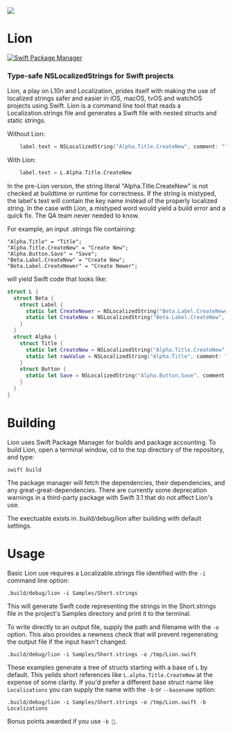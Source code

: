 <img src="http://qmchenry.com/lion.svg"/>

# Lion

<a href="https://swift.org/package-manager">
  <img src="https://img.shields.io/badge/spm-compatible-brightgreen.svg?style=flat" alt="Swift Package Manager" />
</a>

### Type-safe NSLocalizedStrings for Swift projects

Lion, a play on L10n and Localization, prides itself with making the use of localized strings safer and easier in iOS, 
macOS, tvOS and watchOS projects using Swift. Lion is a command line tool that reads a Localization.strings file and
generates a Swift file with nested structs and static strings.

Without Lion:

```swift
    label.text = NSLocalizedString("Alpha.Title.CreateNew", comment: "")
```

With Lion:
```swift
    label.text = L.Alpha.Title.CreateNew
```

In the pre-Lion version, the string literal "Alpha.Title.CreateNew" is not checked at buildtime or runtime for correctness.
If the string is mistyped, the label's text will contain the key name instead of the properly localized string. In the
case with Lion, a mistyped word would yield a build error and a quick fix. The QA team never needed to know.

For example, an input .strings file containing:

```asciidoc
"Alpha.Title" = "Title";
"Alpha.Title.CreateNew" = "Create New";
"Alpha.Button.Save" = "Save";
"Beta.Label.CreateNew" = "Create New";
"Beta.Label.CreateNewer" = "Create Newer";
```

will yield Swift code that looks like:

```swift
struct L {
  struct Beta {
    struct Label {
      static let CreateNewer = NSLocalizedString("Beta.Label.CreateNewer", comment: "")
      static let CreateNew = NSLocalizedString("Beta.Label.CreateNew", comment: "")
    }
  }
  struct Alpha {
    struct Title {
      static let CreateNew = NSLocalizedString("Alpha.Title.CreateNew", comment: "")
      static let rawValue = NSLocalizedString("Alpha.Title", comment: "")
    }
    struct Button {
      static let Save = NSLocalizedString("Alpha.Button.Save", comment: "")
    }
  }
}
```

# Building

Lion uses Swift Package Manager for builds and package accounting. To build Lion, open a terminal window, cd to the top directory of the repository, and type:

```asciidoc
swift build
```

The package manager will fetch the dependencies, their dependencies, and any great-great-dependencies. There are currently some deprecation warnings in a third-party package with Swift 3.1 that do not affect Lion's use.

The exectuable exists in .build/debug/lion after building with default settings.

# Usage

Basic Lion use requires a Localizable.strings file identified with the `-i` command line option:

```asciidoc
.build/debug/lion -i Samples/Short.strings
```

This will generate Swift code representing the strings in the Short.strings file in the project's Samples directory and print it to the terminal. 

To write directly to an output file, supply the path and filename with the `-o` option. This also provides a newness check that will prevent regenerating the output file if the input hasn't changed. 

```asciidoc
.build/debug/lion -i Samples/Short.strings -o /tmp/Lion.swift
```

These examples generate a tree of structs starting with a base of `L` by default. This yeilds short references like `L.alpha.Title.CreateNew` at the expense of some clarity. If you'd prefer a different base struct name like `Localizations` you can supply the name with the `-b` or `--basename` option:

```asciidoc
.build/debug/lion -i Samples/Short.strings -o /tmp/Lion.swift -b Localizations
```

Bonus points awarded if you use `-b 🦁`.

